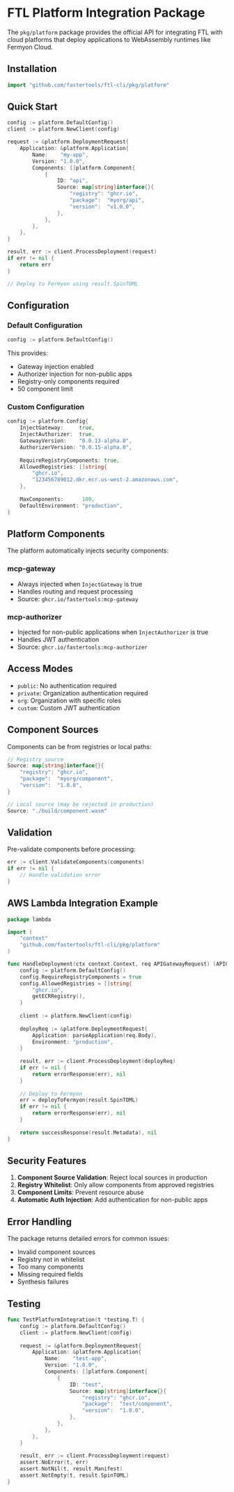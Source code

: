 # FTL Platform Integration Package

The `pkg/platform` package provides the official API for integrating FTL with cloud platforms that deploy applications to WebAssembly runtimes like Fermyon Cloud.

## Installation

```go
import "github.com/fastertools/ftl-cli/pkg/platform"
```

## Quick Start

```go
config := platform.DefaultConfig()
client := platform.NewClient(config)

request := &platform.DeploymentRequest{
    Application: &platform.Application{
        Name:    "my-app",
        Version: "1.0.0",
        Components: []platform.Component{
            {
                ID: "api",
                Source: map[string]interface{}{
                    "registry": "ghcr.io",
                    "package":  "myorg/api",
                    "version":  "v1.0.0",
                },
            },
        },
    },
}

result, err := client.ProcessDeployment(request)
if err != nil {
    return err
}

// Deploy to Fermyon using result.SpinTOML
```

## Configuration

### Default Configuration

```go
config := platform.DefaultConfig()
```

This provides:
- Gateway injection enabled
- Authorizer injection for non-public apps
- Registry-only components required
- 50 component limit

### Custom Configuration

```go
config := platform.Config{
    InjectGateway:     true,
    InjectAuthorizer:  true,
    GatewayVersion:    "0.0.13-alpha.0",
    AuthorizerVersion: "0.0.15-alpha.0",
    
    RequireRegistryComponents: true,
    AllowedRegistries: []string{
        "ghcr.io",
        "123456789012.dkr.ecr.us-west-2.amazonaws.com",
    },
    
    MaxComponents:      100,
    DefaultEnvironment: "production",
}
```

## Platform Components

The platform automatically injects security components:

### mcp-gateway
- Always injected when `InjectGateway` is true
- Handles routing and request processing
- Source: `ghcr.io/fastertools:mcp-gateway`

### mcp-authorizer
- Injected for non-public applications when `InjectAuthorizer` is true
- Handles JWT authentication
- Source: `ghcr.io/fastertools:mcp-authorizer`

## Access Modes

- `public`: No authentication required
- `private`: Organization authentication required
- `org`: Organization with specific roles
- `custom`: Custom JWT authentication

## Component Sources

Components can be from registries or local paths:

```go
// Registry source
Source: map[string]interface{}{
    "registry": "ghcr.io",
    "package":  "myorg/component",
    "version":  "1.0.0",
}

// Local source (may be rejected in production)
Source: "./build/component.wasm"
```

## Validation

Pre-validate components before processing:

```go
err := client.ValidateComponents(components)
if err != nil {
    // Handle validation error
}
```

## AWS Lambda Integration Example

```go
package lambda

import (
    "context"
    "github.com/fastertools/ftl-cli/pkg/platform"
)

func HandleDeployment(ctx context.Context, req APIGatewayRequest) (APIGatewayResponse, error) {
    config := platform.DefaultConfig()
    config.RequireRegistryComponents = true
    config.AllowedRegistries = []string{
        "ghcr.io",
        getECRRegistry(),
    }
    
    client := platform.NewClient(config)
    
    deployReq := &platform.DeploymentRequest{
        Application: parseApplication(req.Body),
        Environment: "production",
    }
    
    result, err := client.ProcessDeployment(deployReq)
    if err != nil {
        return errorResponse(err), nil
    }
    
    // Deploy to Fermyon
    err = deployToFermyon(result.SpinTOML)
    if err != nil {
        return errorResponse(err), nil
    }
    
    return successResponse(result.Metadata), nil
}
```

## Security Features

1. **Component Source Validation**: Reject local sources in production
2. **Registry Whitelist**: Only allow components from approved registries
3. **Component Limits**: Prevent resource abuse
4. **Automatic Auth Injection**: Add authentication for non-public apps

## Error Handling

The package returns detailed errors for common issues:

- Invalid component sources
- Registry not in whitelist
- Too many components
- Missing required fields
- Synthesis failures

## Testing

```go
func TestPlatformIntegration(t *testing.T) {
    config := platform.DefaultConfig()
    client := platform.NewClient(config)
    
    request := &platform.DeploymentRequest{
        Application: &platform.Application{
            Name:    "test-app",
            Version: "1.0.0",
            Components: []platform.Component{
                {
                    ID: "test",
                    Source: map[string]interface{}{
                        "registry": "ghcr.io",
                        "package":  "test/component",
                        "version":  "1.0.0",
                    },
                },
            },
        },
    }
    
    result, err := client.ProcessDeployment(request)
    assert.NoError(t, err)
    assert.NotNil(t, result.Manifest)
    assert.NotEmpty(t, result.SpinTOML)
}
```